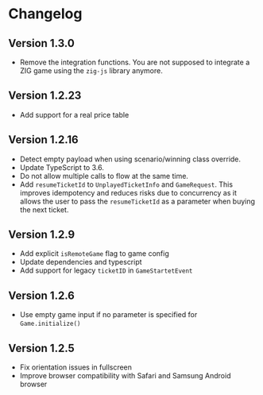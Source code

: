 # Changelog


## Version 1.3.0

* Remove the integration functions. You are not supposed to integrate a
  ZIG game using the `zig-js` library anymore.

## Version 1.2.23

* Add support for a real price table

## Version 1.2.16

* Detect empty payload when using scenario/winning class override.
* Update TypeScript to 3.6.
* Do not allow multiple calls to flow at the same time.
* Add `resumeTicketId` to `UnplayedTicketInfo` and `GameRequest`. This improves
idempotency and reduces risks due to concurrency as it allows the user to pass
the `resumeTicketId` as a parameter when buying the next ticket.  

## Version 1.2.9

* Add explicit `isRemoteGame` flag to game config 
* Update dependencies and typescript
* Add support for legacy `ticketID` in `GameStartetEvent`

## Version 1.2.6

* Use empty game input if no parameter is specified for `Game.initialize()` 


## Version 1.2.5

 * Fix orientation issues in fullscreen
 * Improve browser compatibility with Safari and Samsung Android browser 
